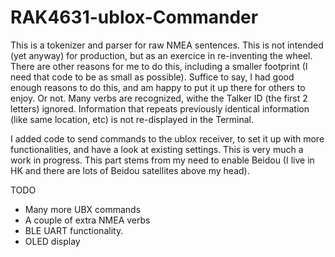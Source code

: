 # RAK4631-ublox-Commander

This is a tokenizer and parser for raw NMEA sentences. This is not intended (yet anyway) for production, but as an exercice in re-inventing the wheel. There are other reasons for me to do this, including a smaller footprint (I need that code to be as small as possible). Suffice to say, I had good enough reasons to do this, and am happy to put it up there for others to enjoy. Or not. Many verbs are recognized, withe the Talker ID (the first 2 letters) ignored. Information that repeats previously identical information (like same location, etc) is not re-displayed in the Terminal.

I added code to send commands to the ublox receiver, to set it up with more functionalities, and have a look at existing settings. This is very much a work in progress. This part stems from my need to enable Beidou (I live in HK and there are lots of Beidou satellites above my head).

TODO

* Many more UBX commands
* A couple of extra NMEA verbs
* BLE UART functionality.
* OLED display
